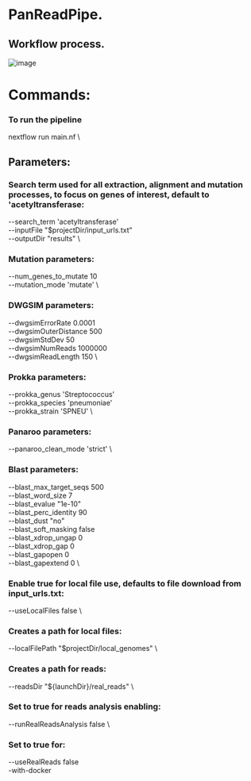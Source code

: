 # PanReadPipe.

## Workflow process.

![image](https://github.com/user-attachments/assets/11c75679-a1cf-4a4d-997a-db291e31e428)

# Commands:
### To run the pipeline
nextflow run main.nf \
## Parameters:
  ### Search term used for all extraction, alignment and mutation processes, to focus on genes of interest, default to 'acetyltransferase:
  --search_term 'acetyltransferase' \
  --inputFile "$projectDir/input_urls.txt" \
  --outputDir "results" \

  ### Mutation parameters:
  --num_genes_to_mutate 10 \
  --mutation_mode 'mutate' \

  ### DWGSIM parameters:
  --dwgsimErrorRate 0.0001 \
  --dwgsimOuterDistance 500 \
  --dwgsimStdDev 50 \
  --dwgsimNumReads 1000000 \
  --dwgsimReadLength 150 \

  ### Prokka parameters:
  --prokka_genus 'Streptococcus' \
  --prokka_species 'pneumoniae' \
  --prokka_strain 'SPNEU' \

  ### Panaroo parameters:
  --panaroo_clean_mode 'strict' \

  ### Blast parameters:
  --blast_max_target_seqs 500 \
  --blast_word_size 7 \
  --blast_evalue "1e-10" \
  --blast_perc_identity 90 \
  --blast_dust "no" \
  --blast_soft_masking false \
  --blast_xdrop_ungap 0 \
  --blast_xdrop_gap 0 \
  --blast_gapopen 0 \
  --blast_gapextend 0 \

  ### Enable true for local file use, defaults to file download from input_urls.txt:
  --useLocalFiles false \

  ### Creates a path for local files:
  --localFilePath "$projectDir/local_genomes" \

  ### Creates a path for reads:
  --readsDir "${launchDir}/real_reads" \

  ### Set to true for reads analysis enabling: 
  --runRealReadsAnalysis false \

  ### Set to true for:
  --useRealReads false \
  -with-docker
